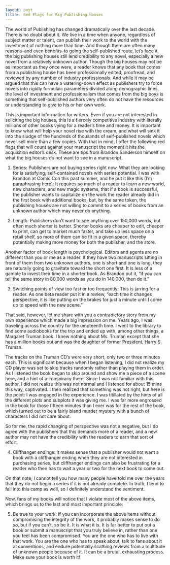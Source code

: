 ```yaml
---
layout: post
title:  Red Flags for Big Publishing Houses
---
```

The world of Publishing has changed dramatically over the last decade. There is no doubt about it. We live in a time when anyone, regardless of subject matter or talent, can publish their work to the world with the investment of nothing more than time. And though there are often many reasons–and even benefits–to going the self-published route, let’s face it, the big publishing houses still lend credibility to any novel, especially a new novel from a relatively unknown author. Though the big houses may not be as important as they once were, a reader knows that any book that comes from a publishing house has been professionally edited, proofread, and reviewed by any number of industry professionals. And while it may be argued that this can have a watering-down effect as publishers try to force novels into rigidly formulaic parameters divided along demographic lines, the level of investment and professionalism that comes from the big boys is something that self-published authors very often do not have the resources or understanding to give to his or her own work.

This is important information for writers. Even if you are not interested in soliciting the big houses, this is a fiercely competitive industry with literally millions of other books vying for a reader’s time and money. It is important to know what will help your novel rise with the cream, and what will sink it into the sludge of the hundreds of thousands of self-published novels which never sell more than a few copies. With that in mind, I offer the following red flags that will count against your manuscript the moment it hits the acquisition editor’s desk. These are tips from Brandon Sanderson himself on what the big houses do not want to see in a manuscript.

1. Series: Publishers are not buying series right now. What they are looking for is satisfying, self-contained novels with series potential. I was with Brandon at Comic Con this past summer, and he put it like this (I’m paraphrasing here): It requires so much of a reader to learn a new world, new characters, and new magic systems, that if a book is successful, the publisher wants to capitalize on the work the reader already did in the first book with additional books, but, by the same token, the publishing houses are not willing to commit to a series of books from an unknown author which may never do anything.

2. Length: Publishers don’t want to see anything over 150,000 words, but often much shorter is better. Shorter books are cheaper to edit, cheaper to print, can get to market much faster, and take up less space on a retail shelf, so more of them can be fit in a given space, thereby potentially making more money for both the publisher, and the store.

Another factor of book length is psychological. Editors and agents are no different than you or me as a reader. If they have two manuscripts sitting in front of them from two unknown authors, one is short and one is long, they are naturally going to gravitate toward the short one first. It is less of a gamble to invest their time in a shorter book. As Brandon put it, “if you can tell the same story in 80,000 words as you do in 140,000, then do it.”

3. Switching points of view too fast or too frequently: This is jarring for a reader. As one beta reader put it in a review, “each time it changes perspective, it is like putting on the brakes for just a minute until I come up to speed with the new scene.”

That said, however, let me share with you a contradictory story from my own experience which made a big impression on me. Years ago, I was traveling across the country for the umpteenth time. I went to the library to find some audiobooks for the trip and ended up with, among other things, a Margaret Truman book. I knew nothing about Ms. Truman except that she has a million books out and was the daughter of former President, Harry S. Truman.

The tracks on the Truman CD’s were very short, only two or three minutes each. This is significant because when I began listening, I did not realize my CD player was set to skip tracks randomly rather than playing them in order. As I listened the book began to skip around and show me a piece of a scene here, and a hint of a conspiracy there. Since I was not familiar with this author, I did not realize this was not normal and I listened for about 15 mins this way, captivated. I then realized that something was not right, but here is the point: I was engaged in the experience. I was titillated by the hints of all the different plots and subplots it was giving me. I was far more engrossed in the book for those fifteen minutes than I ever was for the rest of the book, which turned out to be a fairly bland murder mystery with a bunch of characters I did not care about.

So for me, the rapid changing of perspective was not a negative, but I do agree with the publishers that this demands more of a reader, and a new author may not have the credibility with the readers to earn that sort of effort.

4. Cliffhanger endings: It makes sense that a publisher would not want a book with a cliffhanger ending when they are not interested in purchasing series, but cliffhanger endings can also be frustrating for a reader who then has to wait a year or two for the next book to come out.

On that note, I cannot tell you how many people have told me over the years that they do not begin a series if it is not already complete. In truth, I tend to fall into this camp as well, so I definitely understand the sentiment.

Now, fans of my books will notice that I violate most of the above items, which brings us to the last and most important principle:

5. Be true to your work: If you can incorporate the above items without compromising the integrity of the work, it probably makes sense to do so, but if you can’t, so be it. It is what it is. It is far better to put out a book or submit a manuscript that you truly believe in, rather than one you feel has been compromised. You are the one who has to live with that work. You are the one who has to speak about, talk to fans about it at conventions, and endure potentially scathing reviews from a multitude of unknown people because of it. It can be a brutal, exhausting process. Make sure your book is worth it!
